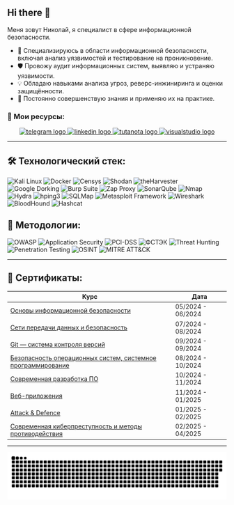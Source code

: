 ## Hi there 👋

Меня зовут Николай, я специалист в сфере информационной безопасности.

- 🔐 Специализируюсь в области информационной безопасности, включая анализ уязвимостей и тестирование на проникновение.
- 🛡️ Провожу аудит информационных систем, выявляю и устраняю уязвимости.
- 💡 Обладаю навыками анализа угроз, реверс-инжиниринга и оценки защищённости.
- 🚀 Постоянно совершенствую знания и применяю их на практике.

### 🔗 Мои ресурсы:
<div align="center">
  <a href="https://t.me/darkushhhh" target="_blank">
    <img src="https://img.shields.io/static/v1?message=Telegram&logo=telegram&label=&color=2CA5E0&logoColor=white&labelColor=&style=for-the-badge" height="25" alt="telegram logo"  />
  </a>
  <a href="mailto:darkushhhh@icloud.com" target="_blank">
    <img src="https://img.shields.io/static/v1?message=EMAIL&logo=linkedin&label=&color=7239a9&logoColor=white&labelColor=&style=for-the-badge" height="25" alt="linkedin logo"  />
  </a>
  <a href="https://docs.google.com/document/d/1c0ygzxoYdn-17Wd7AcfrCdbVXzLVpn4t/edit?usp=sharing&ouid=102484314031809643977&rtpof=true&sd=true" target="_blank">
    <img src="https://img.shields.io/static/v1?message=CV&logo=tutanota&label=&color=840010&logoColor=white&labelColor=&style=for-the-badge" height="25" alt="tutanota logo"  />
  </a>
  <a href="https://github.com/darkushhhh" target="_blank">
    <img src="https://img.shields.io/static/v1?message=GitHub&logo=visualstudio&label=&color=6b8e23&logoColor=white&labelColor=&style=for-the-badge" height="25" alt="visualstudio logo"  />
  </a>
</div>

---

## 🛠️ Технологический стек:
![Kali Linux](https://img.shields.io/badge/-Kali%20Linux-blue?logo=kali-linux&logoColor=white) ![Docker](https://img.shields.io/badge/-Docker-blue?logo=docker&logoColor=white) ![Censys](https://img.shields.io/badge/-Censys-orange?logo=security&logoColor=white) ![Shodan](https://img.shields.io/badge/-Shodan-red?logo=shodan&logoColor=white) ![theHarvester](https://img.shields.io/badge/-theHarvester-lightgrey?&logoColor=white) ![Google Dorking](https://img.shields.io/badge/-Google%20Dorking-blue?logo=google&logoColor=white) ![Burp Suite](https://img.shields.io/badge/-Burp%20Suite-red?logo=burp-suite&logoColor=white) ![Zap Proxy](https://img.shields.io/badge/-Zap%20Proxy-purple?logo=owasp&logoColor=white) ![SonarQube](https://img.shields.io/badge/-SonarQube-blue?logo=sonarqube&logoColor=white) ![Nmap](https://img.shields.io/badge/-Nmap-green?logo=nmap&logoColor=white) ![Hydra](https://img.shields.io/badge/-Hydra-blue?logo=hydra&logoColor=white) ![hping3](https://img.shields.io/badge/-hping3-yellow?logo=linux&logoColor=white) ![SQLMap](https://img.shields.io/badge/-SQLMap-orange?logo=sqlite&logoColor=white) ![Metasploit Framework](https://img.shields.io/badge/-Metasploit%20Framework-red?logo=security&logoColor=white) ![Wireshark](https://img.shields.io/badge/-Wireshark-blue?logo=wireshark&logoColor=white) ![BloodHound](https://img.shields.io/badge/-BloodHound-darkred?logo=security&logoColor=white) ![Hashcat](https://img.shields.io/badge/-Hashcat-green?logo=hashnode&logoColor=white)  

## 📖 Методологии:
![OWASP](https://img.shields.io/badge/-OWASP-forestgreen?logo=owasp&logoColor=white) ![Application Security](https://img.shields.io/badge/-Application%20Security-red?logo=security&logoColor=white) ![PCI-DSS](https://img.shields.io/badge/-PCI--DSS-darkblue?logo=security&logoColor=white) ![ФСТЭК](https://img.shields.io/badge/-ФСТЭК-darkgreen?logo=security&logoColor=white) ![Threat Hunting](https://img.shields.io/badge/-Threat%20Hunting-orange?logo=security&logoColor=white) ![Penetration Testing](https://img.shields.io/badge/-Penetration%20Testing-purple?logo=security&logoColor=white) ![OSINT](https://img.shields.io/badge/-OSINT-lightblue?logo=security&logoColor=white) ![MITRE ATT&CK](https://img.shields.io/badge/-MITRE%20ATT&CK-red?logo=security&logoColor=white)  

---

## 📜 Сертификаты:
| Курс | Дата |
|------|------|
| [Основы информационной безопасности](https://drive.google.com/file/d/1s7UWv8PEC28O2XkPg7NjcvhNoy71of5L/view?usp=sharing) | 05/2024 - 06/2024 |
| [Сети передачи данных и безопасность](https://drive.google.com/file/d/12hnGhZUjJMjmh_b311b7h-lVieWZBlp7/view?usp=sharing) | 07/2024 - 08/2024 |
| [Git — система контроля версий](https://drive.google.com/file/d/1fRkB_uGTuwbzQMWDst_ZkcDZ8hQQZJ44/view?usp=sharing) | 09/2024 - 09/2024 |
| [Безопасность операционных систем, системное программирование](https://drive.google.com/file/d/1JM0tpXo_MDfh6KU2nW5AaVgvPU5Np3tD/view?usp=sharing) | 08/2024 - 10/2024 |
| [Современная разработка ПО](https://drive.google.com/file/d/1l4t4C6hLR5xie5yAuBP0mbgBTtoGmiHH/view?usp=sharing) | 10/2024 - 11/2024 |
| [Веб-приложения](https://drive.google.com/file/d/1TGHo5F8azIcLYGtdp00urNrPPiscLZEG/view?usp=sharing) | 11/2024 - 01/2025 |
| [Аttack & Defence](https://drive.google.com/file/d/1eV7bsEmyKZxL95s3DLScZ_F1j7CWuPVr/view?usp=sharing) | 01/2025 - 02/2025 |
| [Современная киберпреступность и методы противодействия](https://drive.google.com/file/d/1CQytBgVaOPF7MjHVae8Ig4GEyJ6cm3eg/view?usp=sharing) | 02/2025 - 04/2025 |

---
<p align="center">
 <img width="600" src="assets/github-snake.svg" alt="snake"/>
</p>
